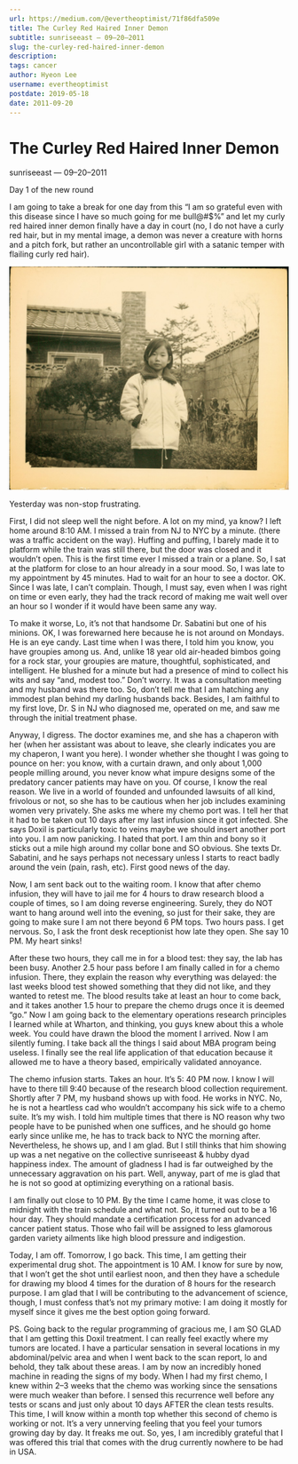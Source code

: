 ```yaml
---
url: https://medium.com/@evertheoptimist/71f86dfa509e
title: The Curley Red Haired Inner Demon
subtitle: sunriseeast — 09–20–2011
slug: the-curley-red-haired-inner-demon
description: 
tags: cancer
author: Hyeon Lee
username: evertheoptimist
postdate: 2019-05-18
date: 2011-09-20
---
```


# The Curley Red Haired Inner Demon

sunriseeast — 09–20–2011

Day 1 of the new round

I am going to take a break for one day from this “I am so grateful even with this disease since I have so much going for me bull@#$%” and let my curly red haired inner demon finally have a day in court (no, I do not have a curly red hair, but in my mental image, a demon was never a creature with horns and a pitch fork, but rather an uncontrollable girl with a satanic temper with flailing curly red hair).

![](./assets/1*HCHrtngIUnheXvOTEb_l2w.png)

Yesterday was non-stop frustrating.

First, I did not sleep well the night before. A lot on my mind, ya know? I left home around 8:10 AM. I missed a train from NJ to NYC by a minute. (there was a traffic accident on the way). Huffing and puffing, I barely made it to platform while the train was still there, but the door was closed and it wouldn’t open. This is the first time ever I missed a train or a plane. So, I sat at the platform for close to an hour already in a sour mood. So, I was late to my appointment by 45 minutes. Had to wait for an hour to see a doctor. OK. Since I was late, I can’t complain. Though, I must say, even when I was right on time or even early, they had the track record of making me wait well over an hour so I wonder if it would have been same any way.

To make it worse, Lo, it’s not that handsome Dr. Sabatini but one of his minions. OK, I was forewarned here because he is not around on Mondays. He is an eye candy. Last time when I was there, I told him you know, you have groupies among us. And, unlike 18 year old air-headed bimbos going for a rock star, your groupies are mature, thoughtful, sophisticated, and intelligent. He blushed for a minute but had a presence of mind to collect his wits and say “and, modest too.” Don’t worry. It was a consultation meeting and my husband was there too. So, don’t tell me that I am hatching any immodest plan behind my darling husbands back. Besides, I am faithful to my first love, Dr. S in NJ who diagnosed me, operated on me, and saw me through the initial treatment phase.

Anyway, I digress. The doctor examines me, and she has a chaperon with her (when her assistant was about to leave, she clearly indicates you are my chaperon, I want you here). I wonder whether she thought I was going to pounce on her: you know, with a curtain drawn, and only about 1,000 people milling around, you never know what impure designs some of the predatory cancer patients may have on you. Of course, I know the real reason. We live in a world of founded and unfounded lawsuits of all kind, frivolous or not, so she has to be cautious when her job includes examining women very privately. She asks me where my chemo port was. I tell her that it had to be taken out 10 days after my last infusion since it got infected. She says Doxil is particularly toxic to veins maybe we should insert another port into you. I am now panicking. I hated that port. I am thin and bony so it sticks out a mile high around my collar bone and SO obvious. She texts Dr. Sabatini, and he says perhaps not necessary unless I starts to react badly around the vein (pain, rash, etc). First good news of the day.

Now, I am sent back out to the waiting room. I know that after chemo infusion, they will have to jail me for 4 hours to draw research blood a couple of times, so I am doing reverse engineering. Surely, they do NOT want to hang around well into the evening, so just for their sake, they are going to make sure I am not there beyond 6 PM tops. Two hours pass. I get nervous. So, I ask the front desk receptionist how late they open. She say 10 PM. My heart sinks!

After these two hours, they call me in for a blood test: they say, the lab has been busy. Another 2.5 hour pass before I am finally called in for a chemo infusion. There, they explain the reason why everything was delayed: the last weeks blood test showed something that they did not like, and they wanted to retest me. The blood results take at least an hour to come back, and it takes another 1.5 hour to prepare the chemo drugs once it is deemed “go.” Now I am going back to the elementary operations research principles I learned while at Wharton, and thinking, you guys knew about this a whole week. You could have drawn the blood the moment I arrived. Now I am silently fuming. I take back all the things I said about MBA program being useless. I finally see the real life application of that education because it allowed me to have a theory based, empirically validated annoyance.

The chemo infusion starts. Takes an hour. It’s 5: 40 PM now. I know I will have to there till 9:40 because of the research blood collection requirement. Shortly after 7 PM, my husband shows up with food. He works in NYC. No, he is not a heartless cad who wouldn’t accompany his sick wife to a chemo suite. It’s my wish. I told him multiple times that there is NO reason why two people have to be punished when one suffices, and he should go home early since unlike me, he has to track back to NYC the morning after. Nevertheless, he shows up, and I am glad. But I still thinks that him showing up was a net negative on the collective sunriseeast & hubby dyad happiness index. The amount of gladness I had is far outweighed by the unnecessary aggravation on his part. Well, anyway, part of me is glad that he is not so good at optimizing everything on a rational basis.

I am finally out close to 10 PM. By the time I came home, it was close to midnight with the train schedule and what not. So, it turned out to be a 16 hour day. They should mandate a certification process for an advanced cancer patient status. Those who fail will be assigned to less glamorous garden variety ailments like high blood pressure and indigestion.

Today, I am off. Tomorrow, I go back. This time, I am getting their experimental drug shot. The appointment is 10 AM. I know for sure by now, that I won’t get the shot until earliest noon, and then they have a schedule for drawing my blood 4 times for the duration of 8 hours for the research purpose. I am glad that I will be contributing to the advancement of science, though, I must confess that’s not my primary motive: I am doing it mostly for myself since it gives me the best option going forward.

PS. Going back to the regular programming of gracious me, I am SO GLAD that I am getting this Doxil treatment. I can really feel exactly where my tumors are located. I have a particular sensation in several locations in my abdominal/pelvic area and when I went back to the scan report, lo and behold, they talk about these areas. I am by now an incredibly honed machine in reading the signs of my body. When I had my first chemo, I knew within 2–3 weeks that the chemo was working since the sensations were much weaker than before. I sensed this recurrence well before any tests or scans and just only about 10 days AFTER the clean tests results. This time, I will know within a month top whether this second of chemo is working or not. It’s a very unnerving feeling that you feel your tumors growing day by day. It freaks me out. So, yes, I am incredibly grateful that I was offered this trial that comes with the drug currently nowhere to be had in USA.


